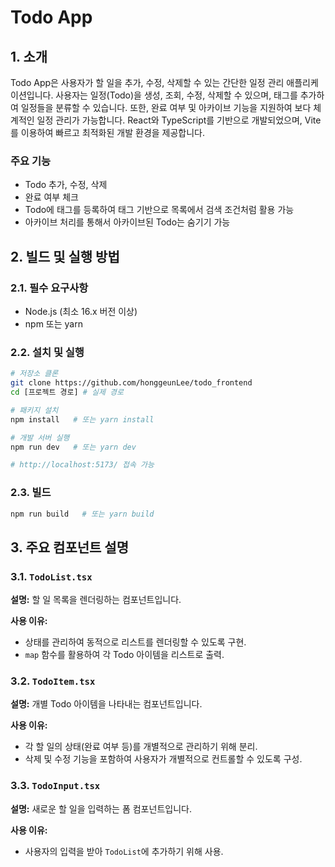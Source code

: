 # Todo App

## 1. 소개

Todo App은 사용자가 할 일을 추가, 수정, 삭제할 수 있는 간단한 일정 관리 애플리케이션입니다. 사용자는 일정(Todo)을 생성, 조회, 수정, 삭제할 수 있으며, 태그를 추가하여 일정들을 분류할 수 있습니다. 또한, 완료 여부 및 아카이브 기능을 지원하여 보다 체계적인 일정 관리가 가능합니다.
React와 TypeScript를 기반으로 개발되었으며, Vite를 이용하여 빠르고 최적화된 개발 환경을 제공합니다.

### 주요 기능

- Todo 추가, 수정, 삭제
- 완료 여부 체크
- Todo에 태그를 등록하여 태그 기반으로 목록에서 검색 조건처럼 활용 가능
- 아카이브 처리를 통해서 아카이브된 Todo는 숨기기 가능

## 2. 빌드 및 실행 방법

### 2.1. 필수 요구사항

- Node.js (최소 16.x 버전 이상)
- npm 또는 yarn

### 2.2. 설치 및 실행

```sh
# 저장소 클론
git clone https://github.com/honggeunLee/todo_frontend
cd [프로젝트 경로] # 실제 경로

# 패키지 설치
npm install   # 또는 yarn install

# 개발 서버 실행
npm run dev   # 또는 yarn dev

# http://localhost:5173/ 접속 가능
```

### 2.3. 빌드

```sh
npm run build   # 또는 yarn build
```

## 3. 주요 컴포넌트 설명

### 3.1. `TodoList.tsx`

**설명:** 할 일 목록을 렌더링하는 컴포넌트입니다.

**사용 이유:**

- 상태를 관리하여 동적으로 리스트를 렌더링할 수 있도록 구현.
- `map` 함수를 활용하여 각 Todo 아이템을 리스트로 출력.

### 3.2. `TodoItem.tsx`

**설명:** 개별 Todo 아이템을 나타내는 컴포넌트입니다.

**사용 이유:**

- 각 할 일의 상태(완료 여부 등)를 개별적으로 관리하기 위해 분리.
- 삭제 및 수정 기능을 포함하여 사용자가 개별적으로 컨트롤할 수 있도록 구성.

### 3.3. `TodoInput.tsx`

**설명:** 새로운 할 일을 입력하는 폼 컴포넌트입니다.

**사용 이유:**

- 사용자의 입력을 받아 `TodoList`에 추가하기 위해 사용.

